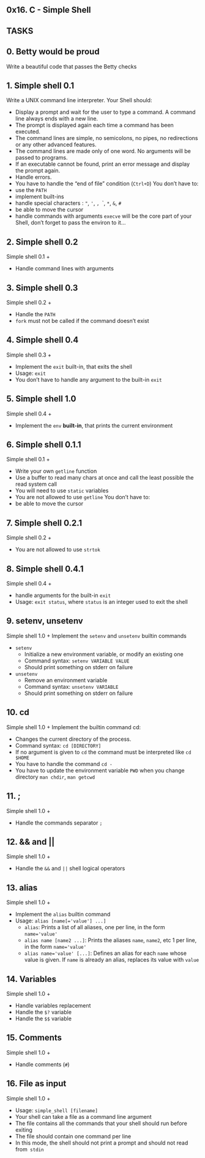 ## **0x16. C - Simple Shell** ##

## TASKS ##
## 0. Betty would be proud ##
Write a beautiful code that passes the Betty checks

## 1. Simple shell 0.1 ##
Write a UNIX command line interpreter.
Your Shell should:
 - Display a prompt and wait for the user to type a command. A command line always ends with a new line.
 - The prompt is displayed again each time a command has been executed.
 - The command lines are simple, no semicolons, no pipes, no redirections or any other advanced features.
 - The command lines are made only of one word. No arguments will be passed to programs.
 - If an executable cannot be found, print an error message and display the prompt again.
 - Handle errors.
 - You have to handle the “end of file” condition (`Ctrl+D`)
You don’t have to:
 - use the `PATH`
 - implement built-ins
 - handle special characters : `"`, `'`, `, `\`, `*`, `&`, `#`
 - be able to move the cursor
 - handle commands with arguments
`execve` will be the core part of your Shell, don’t forget to pass the environ to it…

## 2. Simple shell 0.2 ##
Simple shell 0.1 +
 - Handle command lines with arguments

## 3. Simple shell 0.3 ##
Simple shell 0.2 +
 - Handle the `PATH`
 - `fork` must not be called if the command doesn’t exist

## 4. Simple shell 0.4 ##
Simple shell 0.3 +
 - Implement the `exit` built-in, that exits the shell
 - Usage: `exit`
 - You don’t have to handle any argument to the built-in `exit`

## 5. Simple shell 1.0 ##
Simple shell 0.4 +
 - Implement the `env` **built-in**, that prints the current environment

## 6. Simple shell 0.1.1 ##
Simple shell 0.1 +
 - Write your own `getline` function
 - Use a buffer to read many chars at once and call the least possible the read system call
 - You will need to use `static` variables
 - You are not allowed to use `getline`
You don’t have to:
 - be able to move the cursor

## 7. Simple shell 0.2.1 ##
Simple shell 0.2 +
 - You are not allowed to use `strtok`

## 8. Simple shell 0.4.1 ##
Simple shell 0.4 +
 - handle arguments for the built-in `exit`
 - Usage: `exit status`, where `status` is an integer used to exit the shell

## 9. setenv, unsetenv ##
Simple shell 1.0 +
Implement the `setenv` and `unsetenv` builtin commands
 - `setenv`
    - Initialize a new environment variable, or modify an existing one
    - Command syntax: `setenv VARIABLE VALUE`
    - Should print something on stderr on failure
 - `unsetenv`
    - Remove an environment variable
    - Command syntax: `unsetenv VARIABLE`
    - Should print something on stderr on failure

## 10. cd ##
Simple shell 1.0 +
Implement the builtin command cd:
 - Changes the current directory of the process.
 - Command syntax: `cd [DIRECTORY]`
 - If no argument is given to `cd` the command must be interpreted like `cd $HOME`
 - You have to handle the command `cd -`
 - You have to update the environment variable `PWD` when you change directory
`man chdir`, `man getcwd`

## 11. ; ##
Simple shell 1.0 +
 - Handle the commands separator `;`

## 12. && and || ##
Simple shell 1.0 +
 - Handle the `&&` and `||` shell logical operators

## 13. alias ##
Simple shell 1.0 +
 - Implement the `alias` builtin command
 - Usage: `alias [name[='value'] ...]`
    - `alias`: Prints a list of all aliases, one per line, in the form `name='value'`
    - `alias name [name2 ...]`: Prints the aliases `name`, `name2`, etc 1 per line, in the form `name='value'`
    - `alias name='value' [...]`: Defines an alias for each `name` whose value is given. If `name` is already an alias, replaces its value with `value`

## 14. Variables ##
Simple shell 1.0 +
 - Handle variables replacement
 - Handle the `$?` variable
 - Handle the `$$` variable

## 15. Comments ##
Simple shell 1.0 +
 - Handle comments (`#`)

## 16. File as input ##
Simple shell 1.0 +
 - Usage: `simple_shell [filename]`
 - Your shell can take a file as a command line argument
 - The file contains all the commands that your shell should run before exiting
 - The file should contain one command per line
 - In this mode, the shell should not print a prompt and should not read from` stdin`

